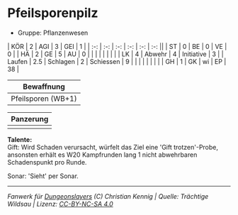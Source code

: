 # Pfeilsporenpilz  
- Gruppe: Pflanzenwesen  

| KÖR    | 2   | AGI      | 3  | GEI        | 1  |
| :-: | :-: | :-: | :-: | :-: | :-: ||
| ST     | 0   | BE       | 0  | VE         | 0  |
| HÄ     | 2   | GE       | 5  | AU         | 0  |
|        |     |          |    |            |    |
| LK     | 4   | Abwehr   | 4  | Initiative | 3  |
| Laufen | 2.5 | Schlagen | 2  | Schiessen  | 9  |
|        |     |          |    |            |    |
| GH     | 1   | GK       | wi | EP         | 38 |


| Bewaffnung |
| --- |
| Pfeilsporen (WB+1) |


| Panzerung |
| --- |
|  |


**Talente:**  
Gift: Wird Schaden verursacht, würfelt das Ziel eine 'Gift trotzen'-Probe, ansonsten erhält es W20 Kampfrunden lang 1 nicht abwehrbaren Schadenspunkt pro Runde.

Sonar: 'Sieht' per Sonar.





___
*Fanwerk für [Dungeonslayers](https://www.dungeonslayers.net/) (C) Christian Kennig | Quelle: Trächtige Wildsau | Lizenz: [CC-BY-NC-SA 4.0](https://creativecommons.org/licenses/by-nc-sa/4.0/deed.de)*